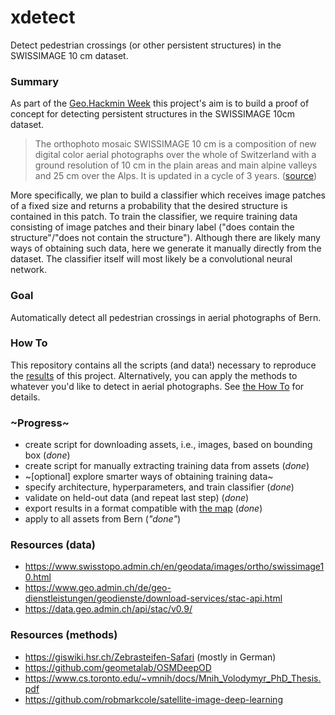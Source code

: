 # xdetect
Detect pedestrian crossings (or other persistent structures) in the SWISSIMAGE 10 cm dataset.

### Summary

As part of the [Geo.Hackmin Week](https://cividi.ch/geohackmin-en/) this project's aim is to build a proof of concept for detecting persistent structures in the SWISSIMAGE 10cm dataset.
> The orthophoto mosaic SWISSIMAGE 10 cm is a composition of new digital color aerial photographs over the whole of Switzerland with a ground resolution of 10 cm in the plain areas and main alpine valleys and 25 cm over the Alps. It is updated in a cycle of 3 years. ([source](https://www.swisstopo.admin.ch/en/geodata/images/ortho/swissimage10.html))

More specifically, we plan to build a classifier which receives image patches of a fixed size and returns a probability that the desired structure is contained in this patch.
To train the classifier, we require training data consisting of image patches and their binary label ("does contain the structure"/"does not contain the structure").
Although there are likely many ways of obtaining such data, here we generate it manually directly from the dataset.
The classifier itself will most likely be a convolutional neural network.

### Goal
Automatically detect all pedestrian crossings in aerial photographs of Bern.

### How To
This repository contains all the scripts (and data!) necessary to reproduce the [results](https://slides.com/jakobj/xdetect/) of this project.
Alternatively, you can apply the methods to whatever you'd like to detect in aerial photographs.
See [the How To](https://github.com/jakobj/xdetect/blob/main/HOWTO.md) for details.

### ~Progress~
- create script for downloading assets, i.e., images, based on bounding box (*done*)
- create script for manually extracting training data from assets (*done*)
- ~[optional] explore smarter ways of obtaining training data~
- specify architecture, hyperparameters, and train classifier (*done*)
- validate on held-out data (and repeat last step) (*done*)
- export results in a format compatible with [the map](https://map.geo.admin.ch/) (*done*)
- apply to all assets from Bern (*"done"*)

### Resources (data)
  - https://www.swisstopo.admin.ch/en/geodata/images/ortho/swissimage10.html
  - https://www.geo.admin.ch/de/geo-dienstleistungen/geodienste/download-services/stac-api.html
  - https://data.geo.admin.ch/api/stac/v0.9/

### Resources (methods)
  - https://giswiki.hsr.ch/Zebrasteifen-Safari (mostly in German)
  - https://github.com/geometalab/OSMDeepOD
  - https://www.cs.toronto.edu/~vmnih/docs/Mnih_Volodymyr_PhD_Thesis.pdf
  - https://github.com/robmarkcole/satellite-image-deep-learning
